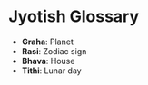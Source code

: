 # Jyotish Glossary

- **Graha**: Planet
- **Rasi**: Zodiac sign
- **Bhava**: House
- **Tithi**: Lunar day
